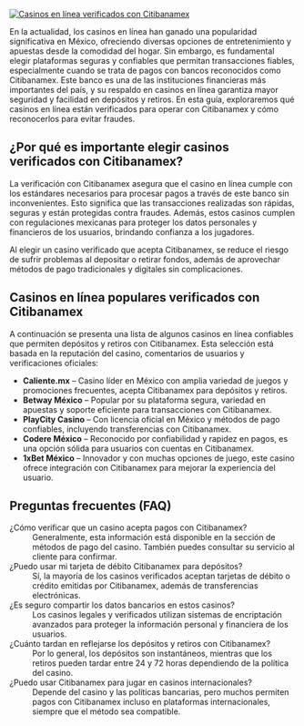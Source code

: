 [![Casinos en línea verificados con Citibanamex](https://123-caf.pages.dev/gitsignup.png)](https://vrmoo.ru/Bt82HjjY)

<p>En la actualidad, los casinos en línea han ganado una popularidad significativa en México, ofreciendo diversas opciones de entretenimiento y apuestas desde la comodidad del hogar. Sin embargo, es fundamental elegir plataformas seguras y confiables que permitan transacciones fiables, especialmente cuando se trata de pagos con bancos reconocidos como Citibanamex. Este banco es una de las instituciones financieras más importantes del país, y su respaldo en casinos en línea garantiza mayor seguridad y facilidad en depósitos y retiros. En esta guía, exploraremos qué casinos en línea están verificados para operar con Citibanamex y cómo reconocerlos para evitar fraudes. </p>  <h2>¿Por qué es importante elegir casinos verificados con Citibanamex?</h2> <p>La verificación con Citibanamex asegura que el casino en línea cumple con los estándares necesarios para procesar pagos a través de este banco sin inconvenientes. Esto significa que las transacciones realizadas son rápidas, seguras y están protegidas contra fraudes. Además, estos casinos cumplen con regulaciones mexicanas para proteger los datos personales y financieros de los usuarios, brindando confianza a los jugadores.</p>  <p>Al elegir un casino verificado que acepta Citibanamex, se reduce el riesgo de sufrir problemas al depositar o retirar fondos, además de aprovechar métodos de pago tradicionales y digitales sin complicaciones.</p>  <h2>Casinos en línea populares verificados con Citibanamex</h2> <p>A continuación se presenta una lista de algunos casinos en línea confiables que permiten depósitos y retiros con Citibanamex. Esta selección está basada en la reputación del casino, comentarios de usuarios y verificaciones oficiales:</p>  <ul>   <li><strong>Caliente.mx</strong> – Casino líder en México con amplia variedad de juegos y promociones frecuentes, acepta Citibanamex para depósitos y retiros.</li>   <li><strong>Betway México</strong> – Popular por su plataforma segura, variedad en apuestas y soporte eficiente para transacciones con Citibanamex.</li>   <li><strong>PlayCity Casino</strong> – Con licencia oficial en México y métodos de pago confiables, incluyendo transferencias con Citibanamex.</li>   <li><strong>Codere México</strong> – Reconocido por confiabilidad y rapidez en pagos, es una opción sólida para usuarios con cuentas en Citibanamex.</li>   <li><strong>1xBet México</strong> – Innovador y con muchas opciones de juego, este casino ofrece integración con Citibanamex para mejorar la experiencia del usuario.</li> </ul>  <h2>Preguntas frecuentes (FAQ)</h2> <dl>   <dt>¿Cómo verificar que un casino acepta pagos con Citibanamex?</dt>   <dd>Generalmente, esta información está disponible en la sección de métodos de pago del casino. También puedes consultar su servicio al cliente para confirmar.</dd>    <dt>¿Puedo usar mi tarjeta de débito Citibanamex para depósitos?</dt>   <dd>Sí, la mayoría de los casinos verificados aceptan tarjetas de débito o crédito emitidas por Citibanamex, además de transferencias electrónicas.</dd>    <dt>¿Es seguro compartir los datos bancarios en estos casinos?</dt>   <dd>Los casinos legales y verificados utilizan sistemas de encriptación avanzados para proteger la información personal y financiera de los usuarios.</dd>    <dt>¿Cuánto tardan en reflejarse los depósitos y retiros con Citibanamex?</dt>   <dd>Por lo general, los depósitos son instantáneos, mientras que los retiros pueden tardar entre 24 y 72 horas dependiendo de la política del casino.</dd>    <dt>¿Puedo usar Citibanamex para jugar en casinos internacionales?</dt>   <dd>Depende del casino y las políticas bancarias, pero muchos permiten pagos con Citibanamex incluso en plataformas internacionales, siempre que el método sea compatible.</dd> </dl>